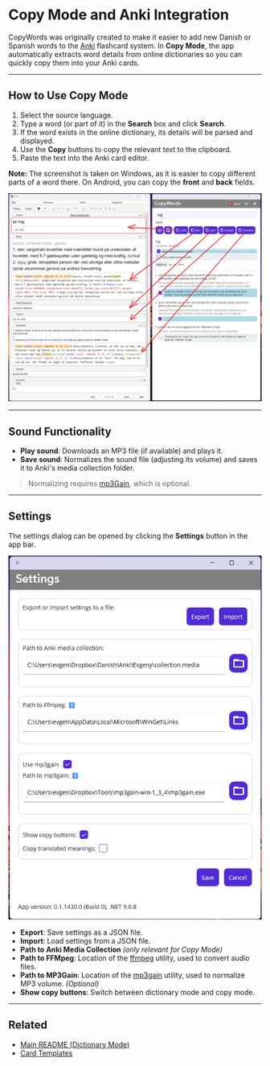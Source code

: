 # Copy Mode and Anki Integration

CopyWords was originally created to make it easier to add new Danish or Spanish words to the [Anki](http://ankisrs.net/) flashcard system.
In **Copy Mode**, the app automatically extracts word details from online dictionaries so you can quickly copy them into your Anki cards.

---

## How to Use Copy Mode

1. Select the source language.
2. Type a word (or part of it) in the **Search** box and click **Search**.
3. If the word exists in the online dictionary, its details will be parsed and displayed.
4. Use the **Copy** buttons to copy the relevant text to the clipboard.
5. Paste the text into the Anki card editor.

**Note:**
The screenshot is taken on Windows, as it is easier to copy different parts of a word there.
On Android, you can copy the **front** and **back** fields.

![Copy word parts into Anki](./img/Copy_word_parts.png)

---

## Sound Functionality

- **Play sound**: Downloads an MP3 file (if available) and plays it.
- **Save sound**: Normalizes the sound file (adjusting its volume) and saves it to Anki's media collection folder.

> Normalizing requires [mp3Gain](http://mp3gain.sourceforge.net/), which is optional.

---

## Settings

The settings dialog can be opened by clicking the **Settings** button in the app bar.

![Settings](./img/CopyWords_settings_Windows.png)

- **Export**: Save settings as a JSON file.
- **Import**: Load settings from a JSON file.
- **Path to Anki Media Collection** _(only relevant for Copy Mode)_
- **Path to FFMpeg**: Location of the [ffmpeg](https://www.ffmpeg.org/) utility, used to convert audio files.
- **Path to MP3Gain**: Location of the [mp3gain](http://mp3gain.sourceforge.net/) utility, used to normalize MP3 volume. _(Optional)_
- **Show copy buttons**: Switch between dictionary mode and copy mode.

---

## Related

- [Main README (Dictionary Mode)](./README.md)
- [Card Templates](./README_CARD_TEMPLATES.md)
